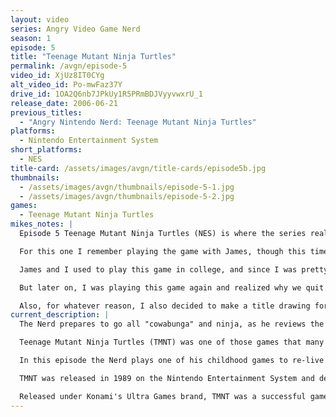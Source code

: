 ```yaml
---
layout: video
series: Angry Video Game Nerd
season: 1
episode: 5
title: "Teenage Mutant Ninja Turtles"
permalink: /avgn/episode-5
video_id: XjUz8IT0CYg
alt_video_id: Po-mwFaz37Y
drive_id: 1OA2Q6nb7JPkUy1R5PRmBDJVyyvwxrU_1
release_date: 2006-06-21
previous_titles:
  - "Angry Nintendo Nerd: Teenage Mutant Ninja Turtles"
platforms:
  - Nintendo Entertainment System
short_platforms:
  - NES
title-card: /assets/images/avgn/title-cards/episode5b.jpg
thumbnails:
  - /assets/images/avgn/thumbnails/episode-5-1.jpg
  - /assets/images/avgn/thumbnails/episode-5-2.jpg
games:
  - Teenage Mutant Ninja Turtles
mikes_notes: |
  Episode 5 Teenage Mutant Ninja Turtles (NES) is where the series really took off and it became an internet phenomenon. This was the first episode to premiere on ScrewAttack.com. (From episode 5 to episode 19 they appeared first on ScrewAttack, and then hit Youtube a week later.)

  For this one I remember playing the game with James, though this time we got the footage to appear larger on the TV instead of having to record it on the small LCD screen like the Roger Rabbit episode.

  James and I used to play this game in college, and since I was pretty good at the game, he had me help record the gameplay footage. Though we ended up quitting before we got to the Technodrome. I knew I had beaten this game in the past, so it confused me for quite a while why we decided to give up.

  But later on, I was playing this game again and realized why we quit. I did a video called “TMNT Technodrome Trick” and while playing, I learned that the man hole covers that take yo to the Technodrome are random. Meaning any one of them could take you there. And when we played the game back in 2006 for this episode, we kept going to the same manhole. And that’s why we never found the Technodrome. That was always a regret of ours that we didn’t show the Technodrome. And it’s why we went back and showed it for Episode 94.

  Also, for whatever reason, I also decided to make a title drawing for this video while James was editing it. So this is the first episode to have one of my title cards.
current_description: |
  The Nerd prepares to go all "cowabunga" and ninja, as he reviews the game Teenage Mutant Ninja Turtles for the NES. This is Angry Video Game Nerd episode 5.

  Teenage Mutant Ninja Turtles (TMNT) was one of those games that many kids wanted growing up in the 80's. It had the characters, the action, the look, the sound and even the pizza...or did it? Well let's find out how they screwed this one up.

  In this episode the Nerd plays one of his childhood games to re-live the torment that is TMNT for the NES. He tries his best at fighting, jumping and swimming his way to defeat the insidious Shredder. Teased by out of reach pizza, taunted by impossible jumps, enraged by electric seaweed, what could possibly go wrong?

  TMNT was released in 1989 on the Nintendo Entertainment System and developed by Konami. The game is centered on platforming action in which the player has to go through a series of Castlevania like levels to complete the game. As per Turtles fashion pizza restores life points and getting hit by enemies decreases it. Getting hit enough times knocks out the Turtle so the player has to select another until all 4 Turtles are dead.

  Released under Konami's Ultra Games brand, TMNT was a successful game but lacked overall quality, with glitches and unusual game design. However, due its success the game managed to get a sequel, TMNT 2, but that was a port of the original Arcade game however.
---
```


